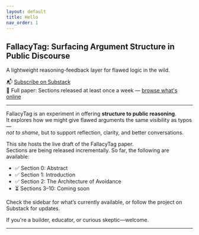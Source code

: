 ```yaml
---
layout: default
title: Hello
nav_order: 1
---
```


## FallacyTag: Surfacing Argument Structure in Public Discourse

A lightweight reasoning-feedback layer for flawed logic in the wild.

📬 [Subscribe on Substack](https://coherentdrift.substack.com)  
📄 Full paper: Sections released at least once a week — [browse what's online](/fallacytag/)

---

FallacyTag is an experiment in offering **structure to public reasoning**.  
It explores how we might give flawed arguments the same visibility as typos—  
*not to shame*, but to support reflection, clarity, and better conversations.

This site hosts the live draft of the FallacyTag paper.  
Sections are being released incrementally. So far, the following are available:

- ✅ Section 0: Abstract  
- ✅ Section 1: Introduction  
- ✅ Section 2: The Architecture of Avoidance  
- ⏳ Sections 3–10: Coming soon  

Check the sidebar for what’s currently available, or follow the project on Substack for updates.

If you're a builder, educator, or curious skeptic—welcome.

---
